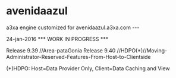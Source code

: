 # avenidaazul
a3xa engine customized for avenidaazul.a3xa.com ---

24-jan-2016 *** WORK IN PROGRESS ***

Release 9.39 //Area-pataGonia
Release 9.40 //HDPO(\*)//Moving-Administrator-Reserved-Features-From-Host-to-Clientside

(\*)HDPO: Host=Data Provider Only, Client=Data Caching and View

